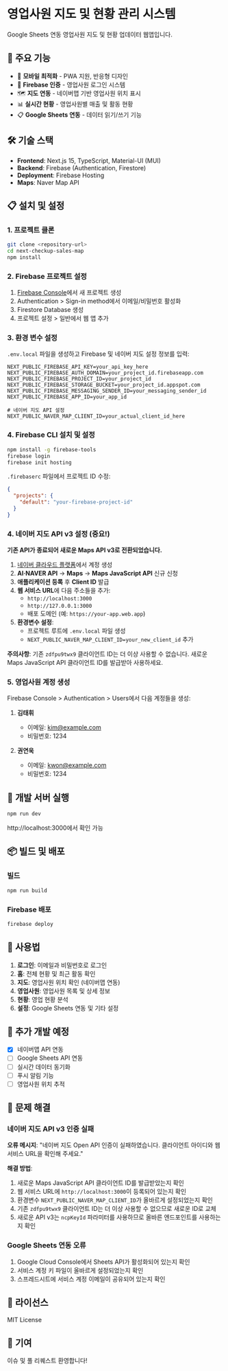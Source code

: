 # 영업사원 지도 및 현황 관리 시스템

Google Sheets 연동 영업사원 지도 및 현황 업데이터 웹앱입니다.

## 🚀 주요 기능

- 📱 **모바일 최적화** - PWA 지원, 반응형 디자인
- 🔐 **Firebase 인증** - 영업사원 로그인 시스템
- 🗺️ **지도 연동** - 네이버맵 기반 영업사원 위치 표시
- 📊 **실시간 현황** - 영업사원별 매출 및 활동 현황
- 📋 **Google Sheets 연동** - 데이터 읽기/쓰기 기능

## 🛠️ 기술 스택

- **Frontend**: Next.js 15, TypeScript, Material-UI (MUI)
- **Backend**: Firebase (Authentication, Firestore)
- **Deployment**: Firebase Hosting
- **Maps**: Naver Map API

## 📋 설치 및 설정

### 1. 프로젝트 클론
```bash
git clone <repository-url>
cd next-checkup-sales-map
npm install
```

### 2. Firebase 프로젝트 설정

1. [Firebase Console](https://console.firebase.google.com/)에서 새 프로젝트 생성
2. Authentication > Sign-in method에서 이메일/비밀번호 활성화
3. Firestore Database 생성
4. 프로젝트 설정 > 일반에서 웹 앱 추가

### 3. 환경 변수 설정

`.env.local` 파일을 생성하고 Firebase 및 네이버 지도 설정 정보를 입력:

```env
NEXT_PUBLIC_FIREBASE_API_KEY=your_api_key_here
NEXT_PUBLIC_FIREBASE_AUTH_DOMAIN=your_project_id.firebaseapp.com
NEXT_PUBLIC_FIREBASE_PROJECT_ID=your_project_id
NEXT_PUBLIC_FIREBASE_STORAGE_BUCKET=your_project_id.appspot.com
NEXT_PUBLIC_FIREBASE_MESSAGING_SENDER_ID=your_messaging_sender_id
NEXT_PUBLIC_FIREBASE_APP_ID=your_app_id

# 네이버 지도 API 설정
NEXT_PUBLIC_NAVER_MAP_CLIENT_ID=your_actual_client_id_here
```

### 4. Firebase CLI 설치 및 설정

```bash
npm install -g firebase-tools
firebase login
firebase init hosting
```

`.firebaserc` 파일에서 프로젝트 ID 수정:
```json
{
  "projects": {
    "default": "your-firebase-project-id"
  }
}
```

### 4. 네이버 지도 API v3 설정 (중요!)

**기존 API가 종료되어 새로운 Maps API v3로 전환되었습니다.**

1. [네이버 클라우드 플랫폼](https://www.ncloud.com/)에서 계정 생성
2. **AI·NAVER API** → **Maps** → **Maps JavaScript API** 신규 신청
3. **애플리케이션 등록** 후 **Client ID** 발급
4. **웹 서비스 URL**에 다음 주소들을 추가:
   - `http://localhost:3000`
   - `http://127.0.0.1:3000`
   - 배포 도메인 (예: `https://your-app.web.app`)
5. **환경변수 설정**:
   - 프로젝트 루트에 `.env.local` 파일 생성
   - `NEXT_PUBLIC_NAVER_MAP_CLIENT_ID=your_new_client_id` 추가

**주의사항**: 기존 `zdfpu9twx9` 클라이언트 ID는 더 이상 사용할 수 없습니다. 새로운 Maps JavaScript API 클라이언트 ID를 발급받아 사용하세요.

### 5. 영업사원 계정 생성

Firebase Console > Authentication > Users에서 다음 계정들을 생성:

1. **김태휘**
   - 이메일: kim@example.com
   - 비밀번호: 1234

2. **권연욱**
   - 이메일: kwon@example.com
   - 비밀번호: 1234

## 🚀 개발 서버 실행

```bash
npm run dev
```

http://localhost:3000에서 확인 가능

## 📦 빌드 및 배포

### 빌드
```bash
npm run build
```

### Firebase 배포
```bash
firebase deploy
```

## 📱 사용법

1. **로그인**: 이메일과 비밀번호로 로그인
2. **홈**: 전체 현황 및 최근 활동 확인
3. **지도**: 영업사원 위치 확인 (네이버맵 연동)
4. **영업사원**: 영업사원 목록 및 상세 정보
5. **현황**: 영업 현황 분석
6. **설정**: Google Sheets 연동 및 기타 설정

## 🔧 추가 개발 예정

- [x] 네이버맵 API 연동
- [ ] Google Sheets API 연동
- [ ] 실시간 데이터 동기화
- [ ] 푸시 알림 기능
- [ ] 영업사원 위치 추적

## 🚨 문제 해결

### 네이버 지도 API v3 인증 실패

**오류 메시지**: "네이버 지도 Open API 인증이 실패하였습니다. 클라이언트 아이디와 웹 서비스 URL을 확인해 주세요."

**해결 방법**:
1. 새로운 Maps JavaScript API 클라이언트 ID를 발급받았는지 확인
2. 웹 서비스 URL에 `http://localhost:3000`이 등록되어 있는지 확인
3. 환경변수 `NEXT_PUBLIC_NAVER_MAP_CLIENT_ID`가 올바르게 설정되었는지 확인
4. 기존 `zdfpu9twx9` 클라이언트 ID는 더 이상 사용할 수 없으므로 새로운 ID로 교체
5. 새로운 API v3는 `ncpKeyId` 파라미터를 사용하므로 올바른 엔드포인트를 사용하는지 확인

### Google Sheets 연동 오류

1. Google Cloud Console에서 Sheets API가 활성화되어 있는지 확인
2. 서비스 계정 키 파일이 올바르게 설정되었는지 확인
3. 스프레드시트에 서비스 계정 이메일이 공유되어 있는지 확인

## 📄 라이선스

MIT License

## 🤝 기여

이슈 및 풀 리퀘스트 환영합니다!
